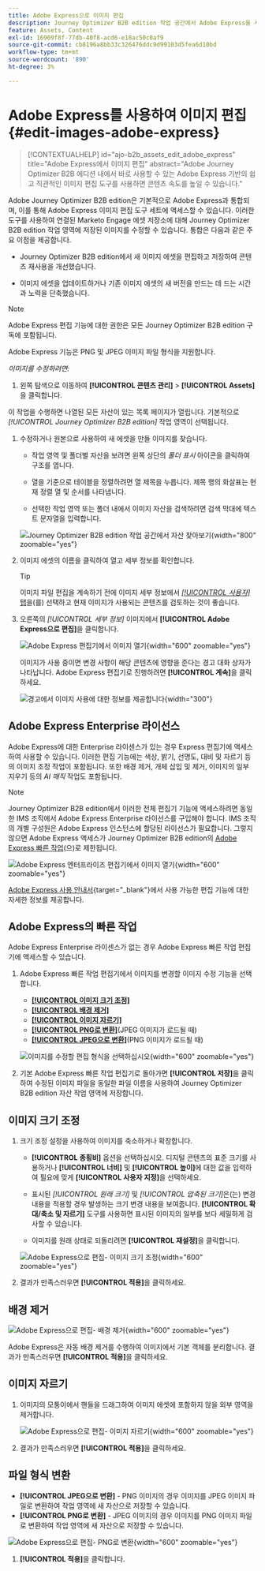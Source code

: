 ```yaml
---
title: Adobe Express으로 이미지 편집
description: Journey Optimizer B2B edition 작업 공간에서 Adobe Express을 사용하여 이미지를 편집하는 방법에 대해 알아봅니다.
feature: Assets, Content
exl-id: 16909f8f-77db-40f8-acd6-e18ac50c0af9
source-git-commit: cb8196a8bb33c326476ddc9d99103d5fea6d10bd
workflow-type: tm+mt
source-wordcount: '890'
ht-degree: 3%

---
```


# Adobe Express를 사용하여 이미지 편집 {#edit-images-adobe-express}

>[!CONTEXTUALHELP]
>id="ajo-b2b_assets_edit_adobe_express"
>title="Adobe Express에서 이미지 편집"
>abstract="Adobe Journey Optimizer B2B 에디션 내에서 바로 사용할 수 있는 Adobe Express 기반의 쉽고 직관적인 이미지 편집 도구를 사용하면 콘텐츠 속도를 높일 수 있습니다."

Adobe Journey Optimizer B2B edition은 기본적으로 Adobe Express과 통합되며, 이를 통해 Adobe Express 이미지 편집 도구 세트에 액세스할 수 있습니다. 이러한 도구를 사용하여 연결된 Marketo Engage 에셋 저장소에 대해 Journey Optimizer B2B edition 작업 영역에 저장된 이미지를 수정할 수 있습니다. 통합은 다음과 같은 주요 이점을 제공합니다.

* Journey Optimizer B2B edition에서 새 이미지 에셋을 편집하고 저장하여 콘텐츠 재사용을 개선했습니다.

* 이미지 에셋을 업데이트하거나 기존 이미지 에셋의 새 버전을 만드는 데 드는 시간과 노력을 단축했습니다.

>[!NOTE]
>
>Adobe Express 편집 기능에 대한 권한은 모든 Journey Optimizer B2B edition 구독에 포함됩니다.

Adobe Express 기능은 PNG 및 JPEG 이미지 파일 형식을 지원합니다.

_이미지를 수정하려면:_

1. 왼쪽 탐색으로 이동하여 **[!UICONTROL 콘텐츠 관리]** > **[!UICONTROL Assets]**&#x200B;을 클릭합니다.

이 작업을 수행하면 나열된 모든 자산이 있는 목록 페이지가 열립니다. 기본적으로 _[!UICONTROL Journey Optimizer B2B edition]_ 작업 영역이 선택됩니다.

1. 수정하거나 원본으로 사용하여 새 에셋을 만들 이미지를 찾습니다.

   * 작업 영역 및 폴더별 자산을 보려면 왼쪽 상단의 _폴더 표시_ 아이콘을 클릭하여 구조를 엽니다.

   * 열을 기준으로 테이블을 정렬하려면 열 제목을 누릅니다. 제목 행의 화살표는 현재 정렬 열 및 순서를 나타냅니다.

   * 선택한 작업 영역 또는 폴더 내에서 이미지 자산을 검색하려면 검색 막대에 텍스트 문자열을 입력합니다.

   ![Journey Optimizer B2B edition 작업 공간에서 자산 찾아보기](./assets/assets-native-workspace-filtered.png){width="800" zoomable="yes"}

1. 이미지 에셋의 이름을 클릭하여 열고 세부 정보를 확인합니다.

   >[!TIP]
   >
   >이미지 파일 편집을 계속하기 전에 이미지 세부 정보에서 [_[!UICONTROL 사용자]_ 탭](./marketo-engage-design-studio.md#view-asset-used-by-references)을(를) 선택하고 현재 이미지가 사용되는 콘텐츠를 검토하는 것이 좋습니다.

1. 오른쪽의 _[!UICONTROL 세부 정보]_ 이미지에서 **[!UICONTROL Adobe Express으로 편집]**&#x200B;을 클릭합니다.

   ![Adobe Express 편집기에서 이미지 열기](./assets/assets-edit-adobe-express.png){width="600" zoomable="yes"}

   이미지가 사용 중이면 변경 사항이 해당 콘텐츠에 영향을 준다는 경고 대화 상자가 나타납니다. Adobe Express 편집기로 진행하려면 **[!UICONTROL 계속]**&#x200B;을 클릭하세요.

   ![경고에서 이미지 사용에 대한 정보를 제공합니다](./assets/assets-edit-adobe-express-usage-alert.png){width="300"}

## Adobe Express Enterprise 라이선스

Adobe Express에 대한 Enterprise 라이센스가 있는 경우 Express 편집기에 액세스하여 사용할 수 있습니다. 이러한 편집 기능에는 색상, 밝기, 선명도, 대비 및 자르기 등의 이미지 조정 작업이 포함됩니다. 또한 배경 제거, 개체 삽입 및 제거, 이미지의 일부 지우기 등의 _AI 매직_ 작업도 포함됩니다.

>[!NOTE]
>
>Journey Optimizer B2B edition에서 이러한 전체 편집기 기능에 액세스하려면 동일한 IMS 조직에서 Adobe Express Enterprise 라이선스를 구입해야 합니다. IMS 조직의 개별 구성원은 Adobe Express 인스턴스에 할당된 라이선스가 필요합니다. 그렇지 않으면 Adobe Express 액세스가 Journey Optimizer B2B edition의 [Adobe Express 빠른 작업](#quick-actions-in-adobe-express)(으)로 제한됩니다.

![Adobe Express 엔터프라이즈 편집기에서 이미지 열기](./assets/assets-edit-adobe-express-enterprise-editor.png){width="600" zoomable="yes"}

[Adobe Express 사용 안내서](https://helpx.adobe.com/kr/express/user-guide.html){target="_blank"}에서 사용 가능한 편집 기능에 대한 자세한 정보를 제공합니다.

## Adobe Express의 빠른 작업

Adobe Express Enterprise 라이센스가 없는 경우 Adobe Express 빠른 작업 편집기에 액세스할 수 있습니다.

1. Adobe Express 빠른 작업 편집기에서 이미지를 변경할 이미지 수정 기능을 선택합니다.

   * [**[!UICONTROL 이미지 크기 조정]**](#resize-image)
   * [**[!UICONTROL 배경 제거]**](#remove-background)
   * [**[!UICONTROL 이미지 자르기]**](#crop-image)
   * [**[!UICONTROL PNG로 변환]**](#convert-file-format)(JPEG 이미지가 로드될 때)
   * [**[!UICONTROL JPEG으로 변환]**](#convert-file-format)(PNG 이미지가 로드될 때)

   ![이미지를 수정할 편집 형식을 선택하십시오](./assets/assets-edit-adobe-express-left-menu.png){width="600" zoomable="yes"}

1. 기본 Adobe Express 빠른 작업 편집기로 돌아가면 **[!UICONTROL 저장]**&#x200B;을 클릭하여 수정된 이미지 파일을 동일한 파일 이름을 사용하여 Journey Optimizer B2B edition 자산 작업 영역에 저장합니다.

## 이미지 크기 조정

1. 크기 조정 설정을 사용하여 이미지를 축소하거나 확장합니다.

   * **[!UICONTROL 종횡비]** 옵션을 선택하십시오. 디지털 콘텐츠의 표준 크기를 사용하거나 **[!UICONTROL 너비]** 및 **[!UICONTROL 높이]**&#x200B;에 대한 값을 입력하여 필요에 맞게 **[!UICONTROL 사용자 지정]**&#x200B;을 선택하세요.

   * 표시된 _[!UICONTROL 원래 크기]_ 및 _[!UICONTROL 압축된 크기]_&#x200B;은(는) 변경 내용을 적용할 경우 발생하는 크기 변경 내용을 보여줍니다. **[!UICONTROL 확대/축소 및 자르기]** 도구를 사용하면 표시된 이미지의 일부를 보다 세밀하게 검사할 수 있습니다.

   * 이미지를 원래 상태로 되돌리려면 **[!UICONTROL 재설정]**&#x200B;을 클릭합니다.

   ![Adobe Express으로 편집- 이미지 크기 조정](./assets/assets-edit-adobe-express-resize-image.png){width="600" zoomable="yes"}

1. 결과가 만족스러우면 **[!UICONTROL 적용]**&#x200B;을 클릭하세요.

## 배경 제거

![Adobe Express으로 편집- 배경 제거](./assets/assets-edit-adobe-express-remove-background.png){width="600" zoomable="yes"}

Adobe Express은 자동 배경 제거를 수행하여 이미지에서 기본 객체를 분리합니다. 결과가 만족스러우면 **[!UICONTROL 적용]**&#x200B;을 클릭하세요.

## 이미지 자르기

1. 이미지의 모퉁이에서 핸들을 드래그하여 이미지 에셋에 포함하지 않을 외부 영역을 제거합니다.

   ![Adobe Express으로 편집- 이미지 자르기](./assets/assets-edit-adobe-express-crop-image.png){width="600" zoomable="yes"}

1. 결과가 만족스러우면 **[!UICONTROL 적용]**&#x200B;을 클릭하세요.

## 파일 형식 변환

* **[!UICONTROL JPEG으로 변환]** - PNG 이미지의 경우 이미지를 JPEG 이미지 파일로 변환하여 작업 영역에 새 자산으로 저장할 수 있습니다.
* **[!UICONTROL PNG로 변환]** - JPEG 이미지의 경우 이미지를 PNG 이미지 파일로 변환하여 작업 영역에 새 자산으로 저장할 수 있습니다.

![Adobe Express으로 편집- PNG로 변환](./assets/assets-edit-adobe-express-convert-to-png.png){width="600" zoomable="yes"}

1. **[!UICONTROL 적용]**&#x200B;을 클릭합니다.
